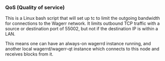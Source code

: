 ### QoS (Quality of service) ###

This is a Linux bash script that will set up tc to limit the outgoing bandwidth for connections to the Wagerr network. It limits outbound TCP traffic with a source or destination port of 55002, but not if the destination IP is within a LAN.

This means one can have an always-on wagerrd instance running, and another local wagerrd/wagerr-qt instance which connects to this node and receives blocks from it.
